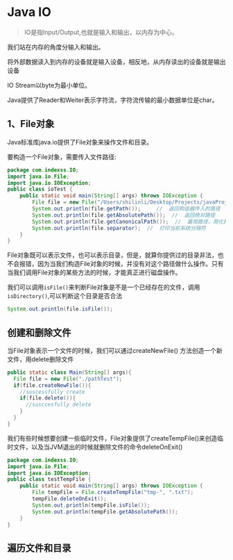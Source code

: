 # Java IO

> IO是指Input/Output,也就是输入和输出，以内存为中心。

我们站在内存的角度分输入和输出。

将外部数据读入到内存的设备就是输入设备，相反地，从内存读出的设备就是输出设备

IO Stream以byte为最小单位。

Java提供了Reader和Weiter表示字符流，字符流传输的最小数据单位是char。

## 1、File对象

Java标准库java.io提供了File对象来操作文件和目录。

要构造一个File对象，需要传入文件路径:

```java
package com.indexss.IO;
import java.io.File;
import java.io.IOException;
public class ioTest {
    public static void main(String[] args) throws IOException {
        File file = new File("/Users/shilinli/Desktop/Projects/javaProjects/GUI2/src/com/indexss/snakegame/pics/snakeUp.png");
        System.out.println(file.getPath());     //  返回构造器传入的路径
        System.out.println(file.getAbsolutePath());  //  返回绝对路径
        System.out.println(file.getCanonicalPath());  //  最简路径，简化拓扑
        System.out.println(file.separator);  //  打印当前系统分隔符
    }
}

```

File对象既可以表示文件，也可以表示目录，但是，就算你提供过的目录非法，也不会报错，因为当我们构造File对象的时候，并没有对这个路径做什么操作。只有当我们调用File对象的某些方法的时候，才能真正进行磁盘操作。

我们可以调用`isFile()`来判断File对象是不是一个已经存在的文件，调用`isDirectory()`,可以判断这个目录是否合法

```java
System.out.println(file.isFile());
```

## 	创建和删除文件

当File对象表示一个文件的时候，我们可以通过createNewFile() 方法创造一个新文件，用delete删除文件

```java
public static class Main(String[] args){
  File file = new File("./pathTest");
  if(file.createNewFile()){
    //suscessfully create
    if(file.delete()){
      //susccesfully delete
    }
  }
}
```

我们有些时候想要创建一些临时文件，File对象提供了createTempFile()来创造临时文件，以及当JVM退出的时候就删除文件的命令deleteOnExit()

```java
package com.indexss.IO;
import java.io.File;
import java.io.IOException;
public class testTempFile {
    public static void main(String[] args) throws IOException {
        File tempFile = File.createTempFile("tmp-", ".txt");
        tempFile.deleteOnExit();
        System.out.println(tempFile.isFile());
        System.out.println(tempFile.getAbsolutePath());
    }
}
```

##   遍历文件和目录




